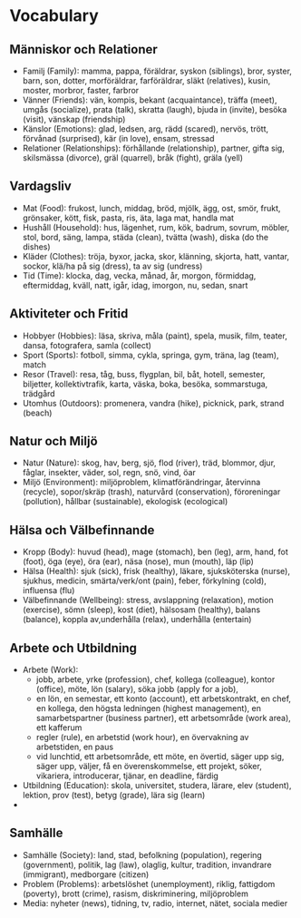 # Vocabulary

## Människor och Relationer
- Familj (Family): mamma, pappa, föräldrar, syskon (siblings), bror, syster, barn, son, dotter, morföräldrar, farföräldrar, släkt (relatives), kusin, moster, morbror, faster, farbror
- Vänner (Friends): vän, kompis, bekant (acquaintance), träffa (meet), umgås (socialize), prata (talk), skratta (laugh), bjuda in (invite), besöka (visit), vänskap (friendship)
- Känslor (Emotions): glad, ledsen, arg, rädd (scared), nervös, trött, förvånad (surprised), kär (in love), ensam, stressad
- Relationer (Relationships): förhållande (relationship), partner, gifta sig, skilsmässa (divorce), gräl (quarrel), bråk (fight), gräla (yell)

## Vardagsliv
- Mat (Food): frukost, lunch, middag, bröd, mjölk, ägg, ost, smör, frukt, grönsaker, kött, fisk, pasta, ris, äta, laga mat, handla mat
- Hushåll (Household): hus, lägenhet, rum, kök, badrum, sovrum, möbler, stol, bord, säng, lampa, städa (clean), tvätta (wash), diska (do the dishes)
- Kläder (Clothes): tröja, byxor, jacka, skor, klänning, skjorta, hatt, vantar, sockor, klä/ha på sig (dress), ta av sig (undress)
- Tid (Time): klocka, dag, vecka, månad, år, morgon, förmiddag, eftermiddag, kväll, natt, igår, idag, imorgon, nu, sedan, snart

## Aktiviteter och Fritid
- Hobbyer (Hobbies): läsa, skriva, måla (paint), spela, musik, film, teater, dansa, fotografera, samla (collect)
- Sport (Sports): fotboll, simma, cykla, springa, gym, träna, lag (team), match
- Resor (Travel): resa, tåg, buss, flygplan, bil, båt, hotell, semester, biljetter, kollektivtrafik, karta, väska, boka, besöka, sommarstuga, trädgård
- Utomhus (Outdoors): promenera, vandra (hike), picknick, park, strand (beach)

## Natur och Miljö
- Natur (Nature): skog, hav, berg, sjö, flod (river), träd, blommor, djur, fåglar, insekter, väder, sol, regn, snö, vind, öar
- Miljö (Environment): miljöproblem, klimatförändringar, återvinna (recycle), sopor/skräp (trash), naturvård (conservation), föroreningar (pollution), hållbar (sustainable), ekologisk (ecological)

## Hälsa och Välbefinnande
- Kropp (Body): huvud (head), mage (stomach), ben (leg), arm, hand, fot (foot), öga (eye), öra (ear), näsa (nose), mun (mouth), läp (lip)
- Hälsa (Health): sjuk (sick), frisk (healthy), läkare, sjuksköterska (nurse), sjukhus, medicin, smärta/verk/ont (pain), feber, förkylning (cold), influensa (flu)
- Välbefinnande (Wellbeing): stress, avslappning (relaxation), motion (exercise), sömn (sleep), kost (diet), hälsosam (healthy), balans (balance), koppla av,underhålla (relax), underhålla (entertain)

## Arbete och Utbildning
- Arbete (Work):
  - jobb, arbete, yrke (profession), chef, kollega (colleague), kontor (office), möte, lön (salary), söka jobb (apply for a job),
  - en lön, en semestar, ett konto (account), ett arbetskontrakt, en chef, en kollega, den högsta ledningen (highest management), en samarbetspartner (business partner), ett arbetsområde (work area), ett kafferum
  - regler (rule), en  arbetstid (work hour), en övervakning av arbetstiden, en paus
  - vid lunchtid, ett arbetsområde, ett möte, en övertid, säger upp sig, säger upp, väljer, få en överenskommelse, ett projekt, söker, vikariera, introducerar, tjänar, en deadline, färdig
- Utbildning (Education): skola, universitet, studera, lärare, elev (student), lektion, prov (test), betyg (grade), lära sig (learn)
- 

## Samhälle
- Samhälle (Society): land, stad, befolkning (population), regering (government), politik, lag (law), olaglig, kultur, tradition, invandrare (immigrant), medborgare (citizen)
- Problem (Problems): arbetslöshet (unemployment), riklig, fattigdom (poverty), brott (crime), rasism, diskriminering, miljöproblem
- Media: nyheter (news), tidning, tv, radio, internet, nätet, sociala medier
